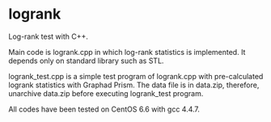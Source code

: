 # logrank
Log-rank test with C++. 

Main code is logrank.cpp in which log-rank statistics is implemented. It depends only on standard library such as STL. 

logrank_test.cpp is a simple test program of logrank.cpp with pre-calculated logrank statistics with Graphad Prism. The data file
is in data.zip, therefore, unarchive data.zip before executing logrank_test program. 

All codes have been tested on CentOS 6.6 with gcc 4.4.7. 

